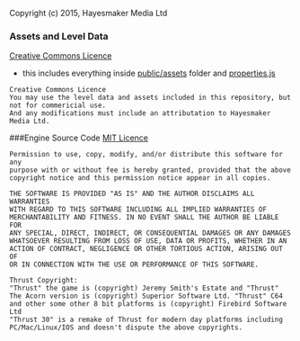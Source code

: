Copyright (c) 2015, Hayesmaker Media Ltd

### Assets and Level Data 
[Creative Commons Licence](http://creativecommons.org/licenses/by-nc-nd/3.0/)
- this includes everything inside [public/assets](public/assets) folder and [properties.js](src/app/properties.js)
```
Creative Commons Licence
You may use the level data and assets included in this repository, but not for commericial use.  
And any modifications must include an attributation to Hayesmaker Media Ltd.
```

###Engine Source Code
[MIT Licence](http://choosealicense.com/licenses/mit/)
```
Permission to use, copy, modify, and/or distribute this software for any
purpose with or without fee is hereby granted, provided that the above
copyright notice and this permission notice appear in all copies.
```
```
THE SOFTWARE IS PROVIDED "AS IS" AND THE AUTHOR DISCLAIMS ALL WARRANTIES
WITH REGARD TO THIS SOFTWARE INCLUDING ALL IMPLIED WARRANTIES OF
MERCHANTABILITY AND FITNESS. IN NO EVENT SHALL THE AUTHOR BE LIABLE FOR
ANY SPECIAL, DIRECT, INDIRECT, OR CONSEQUENTIAL DAMAGES OR ANY DAMAGES
WHATSOEVER RESULTING FROM LOSS OF USE, DATA OR PROFITS, WHETHER IN AN
ACTION OF CONTRACT, NEGLIGENCE OR OTHER TORTIOUS ACTION, ARISING OUT OF
OR IN CONNECTION WITH THE USE OR PERFORMANCE OF THIS SOFTWARE.
```

```
Thrust Copyright:
"Thrust" the game is (copyright) Jeremy Smith's Estate and "Thrust" The Acorn version is (copyright) Superior Software Ltd. "Thrust" C64 and other some other 8 bit platforms is (copyright) Firebird Software Ltd
"Thrust 30" is a remake of Thrust for modern day platforms including PC/Mac/Linux/IOS and doesn't dispute the above copyrights.
```